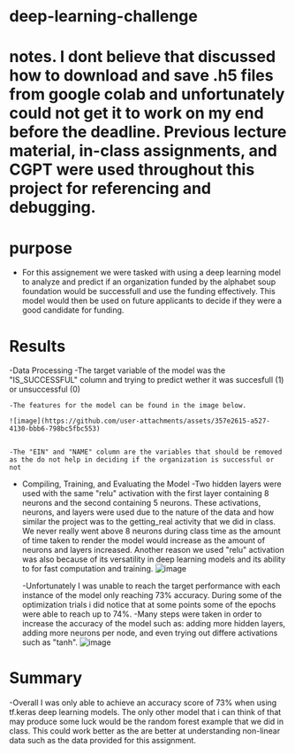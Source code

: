 # deep-learning-challenge
# notes. I dont believe that discussed how to download and save .h5 files from google colab and unfortunately could not get it to work on my end before the deadline. Previous lecture material, in-class assignments, and CGPT were used throughout this project for referencing and debugging. 

# purpose 
  - For this assignement we were tasked with using a deep learning model to analyze and predict if an organization funded by the alphabet soup foundation would be successfull and use the funding effectively. This model would then be used on future applicants to decide if they were a good candidate for funding.

# Results 
  -Data Processing
    -The target variable of the model was the "IS_SUCCESSFUL" column and trying to predict wether it was succesfull (1) or unsuccessful (0)
    
    -The features for the model can be found in the image below.

    ![image](https://github.com/user-attachments/assets/357e2615-a527-4130-bbb6-798bc5fbc553)


    -The "EIN" and "NAME" column are the variables that should be removed as the do not help in deciding if the organization is successful or not

    
  - Compiling, Training, and Evaluating the Model
      -Two hidden layers were used with the same "relu" activation with the first layer containing 8 neurons and the second containing 5 neurons. These activations, neurons, and layers were used due to the nature of the data         and how similar the project was to the getting_real activity that we did in class. We never really went above 8 neurons during class time as the amount of time taken to render the model would increase as the amount           of neurons and layers increased. Another reason we used "relu" activation was also because of its versatility in deep learning models and its ability to for fast computation and training.
        ![image](https://github.com/user-attachments/assets/0bd3927e-0505-43e9-898e-765d40991c0d)

    -Unfortunately I was unable to reach the target performance with each instance of the model only reaching 73% accuracy. During some of the optimization trials i did notice that at some points some of the epochs were
     able to reach up to 74%.
    -Many steps were taken in order to increase the accuracy of the model such as: adding more hidden layers, adding more neurons per node, and even trying out differe activations such as "tanh".
        ![image](https://github.com/user-attachments/assets/9af86d7c-9871-42d5-9ff0-ddfd18b378b3)

# Summary 
  -Overall I was only able to achieve an accuracy score of 73% when using tf.keras deep learning models. The only other model that i can think of that may produce some luck would be the random forest example that we did in
    class. This could work better as the are better at understanding non-linear data such as the data provided for this assignment.

